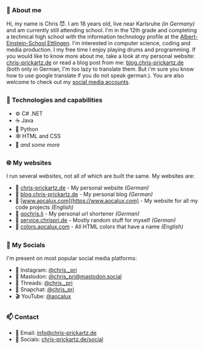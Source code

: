 ##

### 🚀 About me
Hi, my name is Chris 😈. I am 18 years old, live near Karlsruhe *(in Germany)* and am currently still attending school. I'm in the 12th grade and completing a technical high school with the information technology profile at the [Albert-Einstein-School Ettlingen](https://www.aesettlingen.de). I'm interested in computer science, coding and media production. I my free time I enjoy playing drums and programming. If you would like to know more about me, take a look at my personal website: [chris-prickartz.de](http://chris-prickartz.de) or read a blog post from me: [blog.chris-prickartz.de](https://blog.chris-prickartz.de) (both only in German, I'm too lazy to translate them. But i'm sure you know how to use google translate if you do not speak german.). You are also welcome to check out my [social media accounts](https://chris-prickartz.de/social/).

##

### 🔧 Technologies and capabilities
- ⚙️ C# .NET
- ☕ Java
- 🐍 Python
- 🕸 HTML and CSS
- 🧮 *and some more*

##

### 🌐 My websites
I run several websites, not all of which are built the same. My websites are:
- 🙂 [chris-prickartz.de](https://chris-prickartz.de) - My personal website *(German)*
- 📰 [blog.chris-prickartz.de](https://blog.chris-prickartz.de) - My personal blog *(German)*
- 🔨 [www.aocalux.com](https://www.aocalux.com) - My website for all my code projects *(English)*
- 📏 [gochris.li](https://gochris.li) - My personal url shortener *(German)*
- 🦺 [service.chrispri.de](https://service.chrispri.de) - Mostly random stuff for myself *(German)*
- 🎨 [colors.aocalux.com](https://colors.aocalux.com/) - All HTML colors that have a name *(English)*

##

### 📱 My Socials 
I'm present on most popular social media platforms:
- 📸 Instagram: [@chris._pri](https://chris-prickartz.de/go/instagram/)
- 🐘 Mastodon: [@chris_pri@mastodon.social](https://chris-prickartz.de/go/mastodon/)
- 🔗 Threads: [@chris._pri](https://chris-prickartz.de/go/threads/)
- 👻 Snapchat: [@chris_pri](https://chris-prickartz.de/go/snapchat/)
- 🎬 YouTube: [@aocalux](https://chris-prickartz.de/go/youtube/)

##

### 📫 Contact
- 📧 Email: [info@chris-prickartz.de](mailto:info@chris-prickartz.de)  
- 📱 Socials: [chris-prickartz.de/social](https://chris-prickartz.de/social)


##
